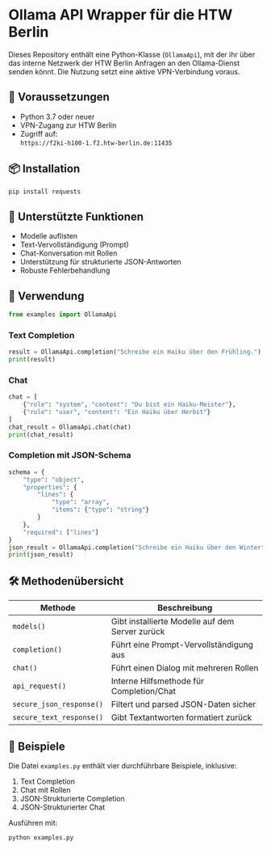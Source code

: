 # Ollama API Wrapper für die HTW Berlin

Dieses Repository enthält eine Python-Klasse (`OllamaApi`), mit der ihr über das interne Netzwerk der HTW Berlin Anfragen an den Ollama-Dienst senden könnt. Die Nutzung setzt eine aktive VPN-Verbindung voraus.

## 🔌 Voraussetzungen

- Python 3.7 oder neuer
- VPN-Zugang zur HTW Berlin
- Zugriff auf:  
  `https://f2ki-h100-1.f2.htw-berlin.de:11435`

## 📦 Installation

```python
pip install requests
```

## 🧠 Unterstützte Funktionen

- Modelle auflisten
- Text-Vervollständigung (Prompt)
- Chat-Konversation mit Rollen
- Unterstützung für strukturierte JSON-Antworten
- Robuste Fehlerbehandlung

## 🚀 Verwendung

```python
from examples import OllamaApi
```

### Text Completion

```python
result = OllamaApi.completion("Schreibe ein Haiku über den Frühling.")
print(result)
```

### Chat

```python
chat = [
    {"role": "system", "content": "Du bist ein Haiku-Meister"},
    {"role": "user", "content": "Ein Haiku über Herbst"}
]
chat_result = OllamaApi.chat(chat)
print(chat_result)
```

### Completion mit JSON-Schema

```python
schema = {
    "type": "object",
    "properties": {
        "lines": {
            "type": "array",
            "items": {"type": "string"}
        }
    },
    "required": ["lines"]
}
json_result = OllamaApi.completion("Schreibe ein Haiku über den Winter", schema=schema)
print(json_result)
```

## 🛠 Methodenübersicht

| Methode                 | Beschreibung                                          |
|-------------------------|-------------------------------------------------------|
| `models()`              | Gibt installierte Modelle auf dem Server zurück       |
| `completion()`          | Führt eine Prompt-Vervollständigung aus               |
| `chat()`                | Führt einen Dialog mit mehreren Rollen                |
| `api_request()`         | Interne Hilfsmethode für Completion/Chat              |
| `secure_json_response()`| Filtert und parsed JSON-Daten sicher                  |
| `secure_text_response()`| Gibt Textantworten formatiert zurück                  |

## 🧪 Beispiele

Die Datei `examples.py` enthält vier durchführbare Beispiele, inklusive:

1. Text Completion
2. Chat mit Rollen
3. JSON-Strukturierte Completion
4. JSON-Strukturierter Chat

Ausführen mit:

```python
python examples.py
```
